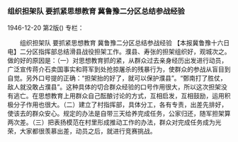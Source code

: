 ### 组织担架队  要抓紧思想教育  冀鲁豫二分区总结参战经验

1946-12-20
第2版()
专栏：

　　组织担架队
    要抓紧思想教育
    冀鲁豫二分区总结参战经验
    【本报冀鲁豫十六日电】二分区指挥部总结滑县战役担架工作。濮县、寿张的担架组织好，观城次之。做的好的原因是：（一）对思想教育抓的紧，从群众过去亲身经历出发进行动员，广泛宣传蒋介石卖国事实和蒋军到处抢掠屠杀的残暴行为，使群众的参战从盲目到自觉。另外口号提的正确：“担架抬的好了，就可以保护濮县”。“鄄南打了胜仗，敌人就没敢占濮县”。这种具体的切合群众经验的口号作用很大，所以这次担架没有逃亡。在思想教育上用群众自己酝酿讨论的方式，互相启发，互相鼓励，运用积极分子作用也很大。（二）建立了村指挥部，具体分工，各有专责，出差先排好，使该去的群众安心。规定的办法是自带三天给养完成任务，公家归还，随军担架算两次差。（三）把表扬模范在村里形成推动工作的办法，群众对完成任务成为光荣，大家都很羡慕出差，动员之后，就进行竞赛挑战。
